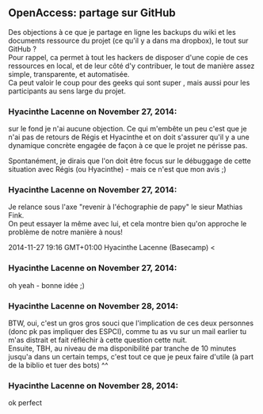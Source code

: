 ## OpenAccess: partage sur GitHub



Des objections à ce que je partage en ligne les backups du wiki et les
documents ressource du projet (ce qu'il y a dans ma dropbox), le tout sur
GitHub ?  
Pour rappel, ca permet à tout les hackers de disposer d'une copie de ces
ressources en local, et de leur côté d'y contribuer, le tout de manière assez
simple, transparente, et automatisée.  
Ca peut valoir le coup pour des geeks qui sont super , mais aussi pour les
participants au sens large du projet.



### **Hyacinthe Lacenne** on November 27, 2014:



sur le fond je n'ai aucune objection. Ce qui m'embête un peu c'est que je n'ai
pas de retours de Régis et Hyacinthe et on doit s'assurer qu'il y a une
dynamique concrète engagée de façon à ce que le projet ne périsse pas.  
  
Spontanément, je dirais que l'on doit être focus sur le débuggage de cette
situation avec Régis (ou Hyacinthe) - mais ce n'est que mon avis ;)



### **Hyacinthe Lacenne** on November 27, 2014:



Je relance sous l'axe "revenir à l'échographie de papy" le sieur Mathias  
Fink.  
On peut essayer la même avec lui, et cela montre bien qu'on approche le  
problème de notre manière à nous!  
  
2014-11-27 19:16 GMT+01:00 Hyacinthe Lacenne (Basecamp) &lt;



### **Hyacinthe Lacenne** on November 27, 2014:



oh yeah - bonne idée ;)



### **Hyacinthe Lacenne** on November 28, 2014:



BTW, oui, c'est un gros gros souci que l'implication de ces deux personnes
(donc pk pas impliquer des ESPCI), comme tu as vu sur un mail earlier tu m'as
distrait et fait réfléchir à cette question cette nuit.  
Ensuite, TBH, au niveau de ma disponibilité par tranche de 10 minutes jusqu'a
dans un certain temps, c'est tout ce que je peux faire d'utile (à part de la
biblio et tuer des bots) ^^



### **Hyacinthe Lacenne** on November 28, 2014:



ok perfect




